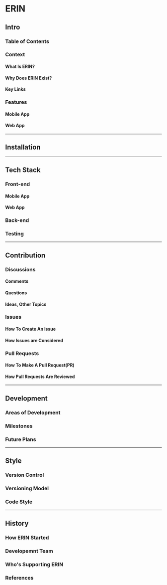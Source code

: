 # ERIN

## Intro
### Table of Contents
### Context
#### What Is ERIN?
#### Why Does ERIN Exist?
#### Key Links
### Features
#### Mobile App
#### Web App
---
## Installation
---
## Tech Stack
### Front-end
#### Mobile App
#### Web App
### Back-end
### Testing
---
## Contribution
### Discussions
#### Comments
#### Questions
#### Ideas, Other Topics
### Issues
#### How To Create An Issue
#### How Issues are Considered
### Pull Requests
#### How To Make A Pull Request(PR)
#### How Pull Requests Are Reviewed
---
## Development
### Areas of Development
### Milestones
### Future Plans
---
## Style
### Version Control
### Versioning Model
### Code Style
---
## History
### How ERIN Started
### Developemnt Team
### Who's Supporting ERIN
### References